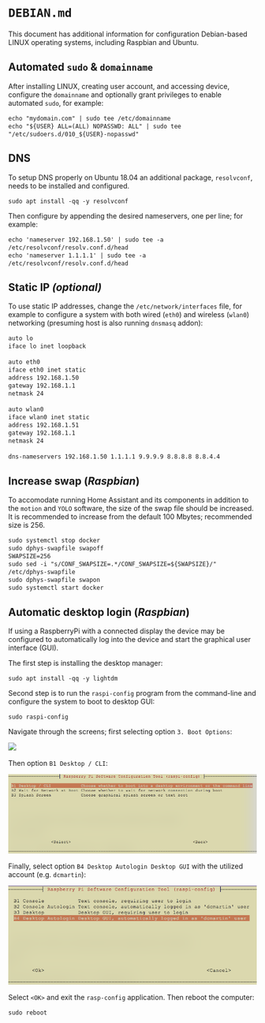 # `DEBIAN.md`
This document has additional information for configuration Debian-based LINUX operating systems, including Raspbian and Ubuntu.  

## Automated `sudo` & `domainname`
After installing LINUX, creating user account, and accessing device, configure the `domainname` and optionally grant privileges to enable automated `sudo`, for example:

```
echo "mydomain.com" | sudo tee /etc/domainname
echo "${USER} ALL=(ALL) NOPASSWD: ALL" | sudo tee "/etc/sudoers.d/010_${USER}-nopasswd"
```

## DNS
To setup DNS properly on Ubuntu 18.04 an additional package, `resolvconf`, needs to be installed and configured.

```
sudo apt install -qq -y resolvconf
```

Then configure by appending the desired nameservers, one per line; for example:

```
echo 'nameserver 192.168.1.50' | sudo tee -a /etc/resolvconf/resolv.conf.d/head
echo 'nameserver 1.1.1.1' | sudo tee -a /etc/resolvconf/resolv.conf.d/head
```

## Static IP _(optional)_
To use static IP addresses, change the `/etc/network/interfaces` file, for example to configure a system with both wired (`eth0`) and wireless (`wlan0`) networking (presuming host is also running `dnsmasq` addon):

```
auto lo
iface lo inet loopback

auto eth0
iface eth0 inet static
address 192.168.1.50
gateway 192.168.1.1
netmask 24

auto wlan0 
iface wlan0 inet static
address 192.168.1.51
gateway 192.168.1.1
netmask 24

dns-nameservers 192.168.1.50 1.1.1.1 9.9.9.9 8.8.8.8 8.8.4.4
```

## Increase swap  (_Raspbian_)
To accomodate running Home Assistant and its components in addition to the `motion` and `YOLO` software, the size of the swap file should be increased.  It is recommended to increase from the default 100 Mbytes; recommended size is 256.

```
sudo systemctl stop docker
sudo dphys-swapfile swapoff
SWAPSIZE=256
sudo sed -i "s/CONF_SWAPSIZE=.*/CONF_SWAPSIZE=${SWAPSIZE}/" /etc/dphys-swapfile
sudo dphys-swapfile swapon
sudo systemctl start docker
```

## Automatic desktop login (_Raspbian_)
If using a RaspberryPi with a connected display the device may be configured to automatically log into the device and start the graphical user interface (GUI).

The first step is installing the desktop manager:

```
sudo apt install -qq -y lightdm
```

Second step is to run the `raspi-config` program from the command-line and configure the system to boot to desktop GUI:

```
sudo raspi-config
```

Navigate through the screens; first selecting option `3. Boot Options`:

<img src="samples/raspi-config-1.png">

Then option `B1 Desktop / CLI`:

<img src="samples/raspi-config-2.png">

Finally, select option `B4 Desktop Autologin Desktop GUI` with the utilized account (e.g. `dcmartin`):

<img src="samples/raspi-config-3.png">

Select `<OK>` and exit the `rasp-config` application.  Then reboot the computer:

```
sudo reboot
```
